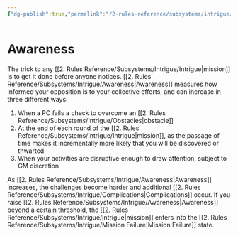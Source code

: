```yaml
---
{"dg-publish":true,"permalink":"/2-rules-reference/subsystems/intrigue/awareness/","noteIcon":""}
---
```


# Awareness

The trick to any [[2. Rules Reference/Subsystems/Intrigue/Intrigue\|mission]] is to get it done before anyone notices. [[2. Rules Reference/Subsystems/Intrigue/Awareness\|Awareness]] measures how informed your opposition is to your collective efforts, and can increase in three different ways:

1. When a PC fails a check to overcome an [[2. Rules Reference/Subsystems/Intrigue/Obstacles\|obstacle]]
2. At the end of each round of the [[2. Rules Reference/Subsystems/Intrigue/Intrigue\|mission]], as the passage of time makes it incrementally more likely that you will be discovered or thwarted 
3. When your activities are disruptive enough to draw attention, subject to GM discretion  

As [[2. Rules Reference/Subsystems/Intrigue/Awareness\|Awareness]] increases, the challenges become harder and additional [[2. Rules Reference/Subsystems/Intrigue/Complications\|Complications]] occur. If you raise [[2. Rules Reference/Subsystems/Intrigue/Awareness\|Awareness]] beyond a certain threshold, the [[2. Rules Reference/Subsystems/Intrigue/Intrigue\|mission]] enters into the [[2. Rules Reference/Subsystems/Intrigue/Mission Failure\|Mission Failure]] state.
